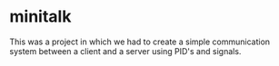 # minitalk

This was a project in which we had to create a simple communication system between a client and a server using PID's and signals.

